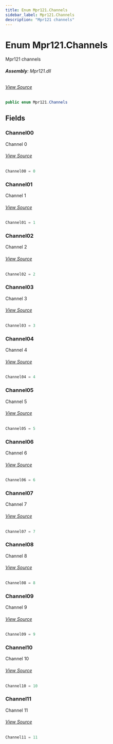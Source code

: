 ```yaml
---
title: Enum Mpr121.Channels
sidebar_label: Mpr121.Channels
description: "Mpr121 channels"
---
```

# Enum Mpr121.Channels
Mpr121 channels

###### **Assembly**: Mpr121.dll
###### [View Source](https://github.com/WildernessLabs/Meadow.Foundation.git/blob/develop/Source/Meadow.Foundation.Peripherals/Sensors.Hid.Mpr121/Driver/Mpr121.enums.cs#L23)
```csharp title="Declaration"
public enum Mpr121.Channels
```
## Fields
### Channel00
Channel 0
###### [View Source](https://github.com/WildernessLabs/Meadow.Foundation.git/blob/develop/Source/Meadow.Foundation.Peripherals/Sensors.Hid.Mpr121/Driver/Mpr121.enums.cs#L28)
```csharp title="Declaration"
Channel00 = 0
```
### Channel01
Channel 1
###### [View Source](https://github.com/WildernessLabs/Meadow.Foundation.git/blob/develop/Source/Meadow.Foundation.Peripherals/Sensors.Hid.Mpr121/Driver/Mpr121.enums.cs#L32)
```csharp title="Declaration"
Channel01 = 1
```
### Channel02
Channel 2
###### [View Source](https://github.com/WildernessLabs/Meadow.Foundation.git/blob/develop/Source/Meadow.Foundation.Peripherals/Sensors.Hid.Mpr121/Driver/Mpr121.enums.cs#L36)
```csharp title="Declaration"
Channel02 = 2
```
### Channel03
Channel 3
###### [View Source](https://github.com/WildernessLabs/Meadow.Foundation.git/blob/develop/Source/Meadow.Foundation.Peripherals/Sensors.Hid.Mpr121/Driver/Mpr121.enums.cs#L40)
```csharp title="Declaration"
Channel03 = 3
```
### Channel04
Channel 4
###### [View Source](https://github.com/WildernessLabs/Meadow.Foundation.git/blob/develop/Source/Meadow.Foundation.Peripherals/Sensors.Hid.Mpr121/Driver/Mpr121.enums.cs#L44)
```csharp title="Declaration"
Channel04 = 4
```
### Channel05
Channel 5
###### [View Source](https://github.com/WildernessLabs/Meadow.Foundation.git/blob/develop/Source/Meadow.Foundation.Peripherals/Sensors.Hid.Mpr121/Driver/Mpr121.enums.cs#L48)
```csharp title="Declaration"
Channel05 = 5
```
### Channel06
Channel 6
###### [View Source](https://github.com/WildernessLabs/Meadow.Foundation.git/blob/develop/Source/Meadow.Foundation.Peripherals/Sensors.Hid.Mpr121/Driver/Mpr121.enums.cs#L52)
```csharp title="Declaration"
Channel06 = 6
```
### Channel07
Channel 7
###### [View Source](https://github.com/WildernessLabs/Meadow.Foundation.git/blob/develop/Source/Meadow.Foundation.Peripherals/Sensors.Hid.Mpr121/Driver/Mpr121.enums.cs#L56)
```csharp title="Declaration"
Channel07 = 7
```
### Channel08
Channel 8
###### [View Source](https://github.com/WildernessLabs/Meadow.Foundation.git/blob/develop/Source/Meadow.Foundation.Peripherals/Sensors.Hid.Mpr121/Driver/Mpr121.enums.cs#L60)
```csharp title="Declaration"
Channel08 = 8
```
### Channel09
Channel 9
###### [View Source](https://github.com/WildernessLabs/Meadow.Foundation.git/blob/develop/Source/Meadow.Foundation.Peripherals/Sensors.Hid.Mpr121/Driver/Mpr121.enums.cs#L64)
```csharp title="Declaration"
Channel09 = 9
```
### Channel10
Channel 10
###### [View Source](https://github.com/WildernessLabs/Meadow.Foundation.git/blob/develop/Source/Meadow.Foundation.Peripherals/Sensors.Hid.Mpr121/Driver/Mpr121.enums.cs#L68)
```csharp title="Declaration"
Channel10 = 10
```
### Channel11
Channel 11
###### [View Source](https://github.com/WildernessLabs/Meadow.Foundation.git/blob/develop/Source/Meadow.Foundation.Peripherals/Sensors.Hid.Mpr121/Driver/Mpr121.enums.cs#L72)
```csharp title="Declaration"
Channel11 = 11
```
